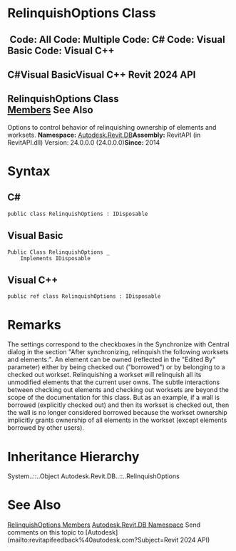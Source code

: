 # RelinquishOptions Class

﻿
 Code: All Code: Multiple Code: C# Code: Visual Basic Code: Visual C++   
---  
C#Visual BasicVisual C++
Revit 2024 API  
---  
RelinquishOptions Class  
[Members](9358b218-805e-fa64-fbe3-3eaf856d84b2.md "RelinquishOptions Members") See Also  
---  
Options to control behavior of relinquishing ownership of elements and worksets. 
**Namespace:** [Autodesk.Revit.DB](87546ba7-461b-c646-cbb1-2cb8f5bff8b2.md "Autodesk.Revit.DB Namespace")**Assembly:** RevitAPI (in RevitAPI.dll) Version: 24.0.0.0 (24.0.0.0)**Since:** 2014 
# Syntax
C#  
---  
```text
public class RelinquishOptions : IDisposable
```
  
Visual Basic  
---  
```text
Public Class RelinquishOptions _
	Implements IDisposable
```
  
Visual C++  
---  
```text
public ref class RelinquishOptions : IDisposable
```
  
# Remarks
The settings correspond to the checkboxes in the Synchronize with Central dialog in the section "After synchronizing, relinquish the following worksets and elements:". 
An element can be owned (reflected in the "Edited By" parameter) either by being checked out ("borrowed") or by belonging to a checked out workset. 
Relinquishing a workset will relinquish all its unmodified elements that the current user owns. 
The subtle interactions between checking out elements and checking out worksets are beyond the scope of the documentation for this class. But as an example, if a wall is borrowed (explicitly checked out) and then its workset is checked out, then the wall is no longer considered borrowed because the workset ownership implicitly grants ownership of all elements in the workset (except elements borrowed by other users). 
# Inheritance Hierarchy
System..::..Object Autodesk.Revit.DB..::..RelinquishOptions
# See Also
[RelinquishOptions Members](9358b218-805e-fa64-fbe3-3eaf856d84b2.md "RelinquishOptions Members")
[Autodesk.Revit.DB Namespace](87546ba7-461b-c646-cbb1-2cb8f5bff8b2.md "Autodesk.Revit.DB Namespace")
Send comments on this topic to [Autodesk](mailto:revitapifeedback%40autodesk.com?Subject=Revit 2024 API)